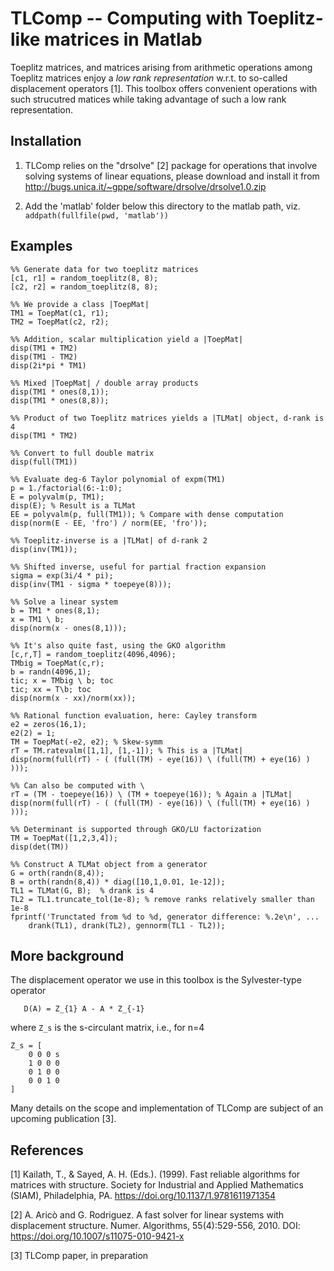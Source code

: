 TLComp -- Computing with Toeplitz-like matrices in Matlab
======

Toeplitz matrices, and matrices arising from arithmetic operations
among Toeplitz matrices enjoy a _low rank representation_ w.r.t. to
so-called displacement operators [1].  This toolbox offers
convenient operations with such strucutred matices while taking
advantage of such a low rank representation.

Installation
---

1. TLComp relies on the "drsolve" [2] package for operations that involve
solving systems of linear equations, please download and install it from http://bugs.unica.it/~gppe/software/drsolve/drsolve1.0.zip

2. Add the 'matlab' folder below this directory to the matlab path,
   viz. `addpath(fullfile(pwd, 'matlab'))`

Examples
---

```
%% Generate data for two toeplitz matrices
[c1, r1] = random_toeplitz(8, 8);
[c2, r2] = random_toeplitz(8, 8);

%% We provide a class |ToepMat|
TM1 = ToepMat(c1, r1);
TM2 = ToepMat(c2, r2);

%% Addition, scalar multiplication yield a |ToepMat|
disp(TM1 + TM2)
disp(TM1 - TM2)
disp(2i*pi * TM1)

%% Mixed |ToepMat| / double array products
disp(TM1 * ones(8,1));
disp(TM1 * ones(8,8));

%% Product of two Toeplitz matrices yields a |TLMat| object, d-rank is 4
disp(TM1 * TM2)

%% Convert to full double matrix
disp(full(TM1))

%% Evaluate deg-6 Taylor polynomial of expm(TM1)
p = 1./factorial(6:-1:0);
E = polyvalm(p, TM1);
disp(E); % Result is a TLMat
EE = polyvalm(p, full(TM1)); % Compare with dense computation
disp(norm(E - EE, 'fro') / norm(EE, 'fro'));

%% Toeplitz-inverse is a |TLMat| of d-rank 2
disp(inv(TM1));

%% Shifted inverse, useful for partial fraction expansion
sigma = exp(3i/4 * pi);
disp(inv(TM1 - sigma * toepeye(8)));

%% Solve a linear system
b = TM1 * ones(8,1);
x = TM1 \ b;
disp(norm(x - ones(8,1)));

%% It's also quite fast, using the GKO algorithm
[c,r,T] = random_toeplitz(4096,4096);
TMbig = ToepMat(c,r);
b = randn(4096,1);
tic; x = TMbig \ b; toc
tic; xx = T\b; toc
disp(norm(x - xx)/norm(xx));

%% Rational function evaluation, here: Cayley transform
e2 = zeros(16,1);
e2(2) = 1;
TM = ToepMat(-e2, e2); % Skew-symm
rT = TM.ratevalm([1,1], [1,-1]); % This is a |TLMat|
disp(norm(full(rT) - ( (full(TM) - eye(16)) \ (full(TM) + eye(16) ) )));

%% Can also be computed with \
rT = (TM - toepeye(16)) \ (TM + toepeye(16)); % Again a |TLMat|
disp(norm(full(rT) - ( (full(TM) - eye(16)) \ (full(TM) + eye(16) ) )));

%% Determinant is supported through GKO/LU factorization
TM = ToepMat([1,2,3,4]);
disp(det(TM))

%% Construct A TLMat object from a generator
G = orth(randn(8,4));
B = orth(randn(8,4)) * diag([10,1,0.01, 1e-12]);
TL1 = TLMat(G, B);  % drank is 4
TL2 = TL1.truncate_tol(1e-8); % remove ranks relatively smaller than 1e-8
fprintf('Trunctated from %d to %d, generator difference: %.2e\n', ...
    drank(TL1), drank(TL2), gennorm(TL1 - TL2));
```

More background
---

The displacement operator we use in this toolbox is the Sylvester-type operator
```
   D(A) = Z_{1} A - A * Z_{-1}
```
where `Z_s` is the s-circulant matrix, i.e., for n=4
```
Z_s = [
    0 0 0 s
    1 0 0 0
    0 1 0 0
    0 0 1 0
]
```

Many details on the scope and implementation of TLComp are subject of an upcoming publication [3].


References
----


[1] Kailath, T., & Sayed, A. H. (Eds.). (1999). Fast reliable algorithms for matrices with structure. Society for Industrial and Applied Mathematics (SIAM), Philadelphia, PA. https://doi.org/10.1137/1.9781611971354

[2] A. Aricò and G. Rodriguez.  A fast solver for linear systems with
displacement structure.  Numer. Algorithms, 55(4):529-556, 2010.  DOI:
https://doi.org/10.1007/s11075-010-9421-x

[3] TLComp paper, in preparation
